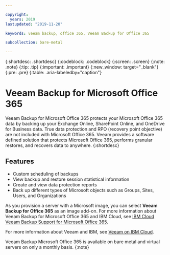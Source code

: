 ```yaml
---

copyright:
  years: 2019
lastupdated: "2019-11-20"

keywords: veeam backup, office 365, Veeam Backup for Office 365

subcollection: bare-metal

---
```


{:shortdesc: .shortdesc}
{:codeblock: .codeblock}
{:screen: .screen}
{:note: .note}
{:tip: .tip}
{:important: .important}
{:new_window: target="_blank"}
{:pre: .pre}
{:table: .aria-labeledby="caption"}

# Veeam Backup for Microsoft Office 365 

Veeam Backup for Microsoft Office 365 protects your Microsoft Office 365 data by backing up your Exchange Online, SharePoint Online, and OneDrive for Business data. True data protection and RPO (recovery point objective) are not included with Microsoft Office 365. Veeam provides a software defined solution that protects Microsoft Office 365, performs granular restores, and recovers data to anywhere.
{:shortdesc}

## Features

* Custom scheduling of backups
* View backup and restore session statistical information
* Create and view data protection reports
* Back up different types of Microsoft objects such as Groups, Sites, Users, and Organizations

As you provision a server with a Microsoft image, you can select **Veeam Backup for Office 365** as an image add-on. 
For more information about Veeam Backup for Microsoft Office 365 and IBM Cloud, see [IBM Cloud Veeam Backup Support for Microsoft Office 365](https://www.ibm.com/cloud/blog/ibm-cloud-announces-new-veeam-backup-support-for-microsoft-office-365).

For more information about Veeam and IBM, see [Veeam on IBM Cloud](https://www.ibm.com/cloud/veeam).


Veeam Backup Microsoft Office 365 is available on bare metal and virtual servers on only a monthly basis. 
{:note}
